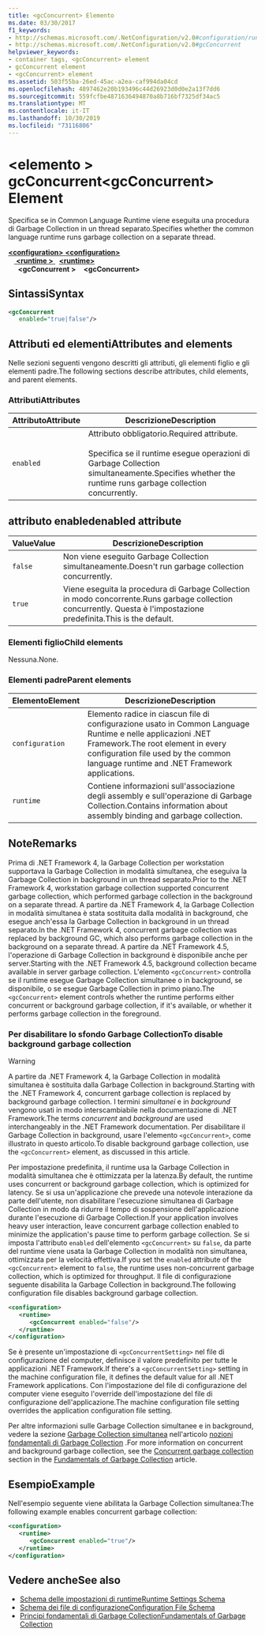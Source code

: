 ```yaml
---
title: <gcConcurrent> Elemento
ms.date: 03/30/2017
f1_keywords:
- http://schemas.microsoft.com/.NetConfiguration/v2.0#configuration/runtime/gcConcurrent
- http://schemas.microsoft.com/.NetConfiguration/v2.0#gcConcurrent
helpviewer_keywords:
- container tags, <gcConcurrent> element
- gcConcurrent element
- <gcConcurrent> element
ms.assetid: 503f55ba-26ed-45ac-a2ea-caf994da04cd
ms.openlocfilehash: 4897462e20b193496c44d26923d0d0e2a13f7dd6
ms.sourcegitcommit: 559fcfbe4871636494870a8b716bf7325df34ac5
ms.translationtype: MT
ms.contentlocale: it-IT
ms.lasthandoff: 10/30/2019
ms.locfileid: "73116806"
---
```

# <a name="gcconcurrent-element"></a><span data-ttu-id="72ff6-102">\<elemento > gcConcurrent</span><span class="sxs-lookup"><span data-stu-id="72ff6-102">\<gcConcurrent> Element</span></span>

<span data-ttu-id="72ff6-103">Specifica se in Common Language Runtime viene eseguita una procedura di Garbage Collection in un thread separato.</span><span class="sxs-lookup"><span data-stu-id="72ff6-103">Specifies whether the common language runtime runs garbage collection on a separate thread.</span></span>

<span data-ttu-id="72ff6-104">[ **\<configuration>** ](../configuration-element.md)</span><span class="sxs-lookup"><span data-stu-id="72ff6-104">[**\<configuration>**](../configuration-element.md)</span></span>\
<span data-ttu-id="72ff6-105">&nbsp; &nbsp;[ **\<runtime >** ](runtime-element.md) </span><span class="sxs-lookup"><span data-stu-id="72ff6-105">&nbsp;&nbsp;[**\<runtime>**](runtime-element.md)</span></span>\
<span data-ttu-id="72ff6-106">&nbsp;&nbsp;&nbsp;&nbsp; **\<gcConcurrent >**</span><span class="sxs-lookup"><span data-stu-id="72ff6-106">&nbsp;&nbsp;&nbsp;&nbsp;**\<gcConcurrent>**</span></span>  

## <a name="syntax"></a><span data-ttu-id="72ff6-107">Sintassi</span><span class="sxs-lookup"><span data-stu-id="72ff6-107">Syntax</span></span>

```xml
<gcConcurrent
   enabled="true|false"/>
```

## <a name="attributes-and-elements"></a><span data-ttu-id="72ff6-108">Attributi ed elementi</span><span class="sxs-lookup"><span data-stu-id="72ff6-108">Attributes and elements</span></span>

<span data-ttu-id="72ff6-109">Nelle sezioni seguenti vengono descritti gli attributi, gli elementi figlio e gli elementi padre.</span><span class="sxs-lookup"><span data-stu-id="72ff6-109">The following sections describe attributes, child elements, and parent elements.</span></span>

### <a name="attributes"></a><span data-ttu-id="72ff6-110">Attributi</span><span class="sxs-lookup"><span data-stu-id="72ff6-110">Attributes</span></span>

|<span data-ttu-id="72ff6-111">Attributo</span><span class="sxs-lookup"><span data-stu-id="72ff6-111">Attribute</span></span>|<span data-ttu-id="72ff6-112">Descrizione</span><span class="sxs-lookup"><span data-stu-id="72ff6-112">Description</span></span>|
|---------------|-----------------|
|`enabled`|<span data-ttu-id="72ff6-113">Attributo obbligatorio.</span><span class="sxs-lookup"><span data-stu-id="72ff6-113">Required attribute.</span></span><br /><br /> <span data-ttu-id="72ff6-114">Specifica se il runtime esegue operazioni di Garbage Collection simultaneamente.</span><span class="sxs-lookup"><span data-stu-id="72ff6-114">Specifies whether the runtime runs garbage collection concurrently.</span></span>|

## <a name="enabled-attribute"></a><span data-ttu-id="72ff6-115">attributo enabled</span><span class="sxs-lookup"><span data-stu-id="72ff6-115">enabled attribute</span></span>

|<span data-ttu-id="72ff6-116">Value</span><span class="sxs-lookup"><span data-stu-id="72ff6-116">Value</span></span>|<span data-ttu-id="72ff6-117">Descrizione</span><span class="sxs-lookup"><span data-stu-id="72ff6-117">Description</span></span>|
|-----------|-----------------|
|`false`|<span data-ttu-id="72ff6-118">Non viene eseguito Garbage Collection simultaneamente.</span><span class="sxs-lookup"><span data-stu-id="72ff6-118">Doesn't run garbage collection concurrently.</span></span>|
|`true`|<span data-ttu-id="72ff6-119">Viene eseguita la procedura di Garbage Collection in modo concorrente.</span><span class="sxs-lookup"><span data-stu-id="72ff6-119">Runs garbage collection concurrently.</span></span> <span data-ttu-id="72ff6-120">Questa è l'impostazione predefinita.</span><span class="sxs-lookup"><span data-stu-id="72ff6-120">This is the default.</span></span>|

### <a name="child-elements"></a><span data-ttu-id="72ff6-121">Elementi figlio</span><span class="sxs-lookup"><span data-stu-id="72ff6-121">Child elements</span></span>

<span data-ttu-id="72ff6-122">Nessuna.</span><span class="sxs-lookup"><span data-stu-id="72ff6-122">None.</span></span>

### <a name="parent-elements"></a><span data-ttu-id="72ff6-123">Elementi padre</span><span class="sxs-lookup"><span data-stu-id="72ff6-123">Parent elements</span></span>

|<span data-ttu-id="72ff6-124">Elemento</span><span class="sxs-lookup"><span data-stu-id="72ff6-124">Element</span></span>|<span data-ttu-id="72ff6-125">Descrizione</span><span class="sxs-lookup"><span data-stu-id="72ff6-125">Description</span></span>|
|-------------|-----------------|
|`configuration`|<span data-ttu-id="72ff6-126">Elemento radice in ciascun file di configurazione usato in Common Language Runtime e nelle applicazioni .NET Framework.</span><span class="sxs-lookup"><span data-stu-id="72ff6-126">The root element in every configuration file used by the common language runtime and .NET Framework applications.</span></span>|
|`runtime`|<span data-ttu-id="72ff6-127">Contiene informazioni sull'associazione degli assembly e sull'operazione di Garbage Collection.</span><span class="sxs-lookup"><span data-stu-id="72ff6-127">Contains information about assembly binding and garbage collection.</span></span>|

## <a name="remarks"></a><span data-ttu-id="72ff6-128">Note</span><span class="sxs-lookup"><span data-stu-id="72ff6-128">Remarks</span></span>

<span data-ttu-id="72ff6-129">Prima di .NET Framework 4, la Garbage Collection per workstation supportava la Garbage Collection in modalità simultanea, che eseguiva la Garbage Collection in background in un thread separato.</span><span class="sxs-lookup"><span data-stu-id="72ff6-129">Prior to the .NET Framework 4, workstation garbage collection supported concurrent garbage collection, which performed garbage collection in the background on a separate thread.</span></span> <span data-ttu-id="72ff6-130">A partire da .NET Framework 4, la Garbage Collection in modalità simultanea è stata sostituita dalla modalità in background, che esegue anch'essa la Garbage Collection in background in un thread separato.</span><span class="sxs-lookup"><span data-stu-id="72ff6-130">In the .NET Framework 4, concurrent garbage collection was replaced by background GC, which also performs garbage collection in the background on a separate thread.</span></span> <span data-ttu-id="72ff6-131">A partire da .NET Framework 4.5, l'operazione di Garbage Collection in background è disponibile anche per server.</span><span class="sxs-lookup"><span data-stu-id="72ff6-131">Starting with the .NET Framework 4.5, background collection became available in server garbage collection.</span></span> <span data-ttu-id="72ff6-132">L'elemento `<gcConcurrent>` controlla se il runtime esegue Garbage Collection simultanee o in background, se disponibile, o se esegue Garbage Collection in primo piano.</span><span class="sxs-lookup"><span data-stu-id="72ff6-132">The `<gcConcurrent>` element controls whether the runtime performs either concurrent or background garbage collection, if it's available, or whether it performs garbage collection in the foreground.</span></span>

### <a name="to-disable-background-garbage-collection"></a><span data-ttu-id="72ff6-133">Per disabilitare lo sfondo Garbage Collection</span><span class="sxs-lookup"><span data-stu-id="72ff6-133">To disable background garbage collection</span></span>

> [!WARNING]
> <span data-ttu-id="72ff6-134">A partire da .NET Framework 4, la Garbage Collection in modalità simultanea è sostituita dalla Garbage Collection in background.</span><span class="sxs-lookup"><span data-stu-id="72ff6-134">Starting with the .NET Framework 4, concurrent garbage collection is replaced by background garbage collection.</span></span> <span data-ttu-id="72ff6-135">I termini *simultanei* e in *background* vengono usati in modo interscambiabile nella documentazione di .NET Framework.</span><span class="sxs-lookup"><span data-stu-id="72ff6-135">The terms *concurrent* and *background* are used interchangeably in the .NET Framework documentation.</span></span> <span data-ttu-id="72ff6-136">Per disabilitare il Garbage Collection in background, usare l'elemento `<gcConcurrent>`, come illustrato in questo articolo.</span><span class="sxs-lookup"><span data-stu-id="72ff6-136">To disable background garbage collection, use the `<gcConcurrent>` element, as discussed in this article.</span></span>

<span data-ttu-id="72ff6-137">Per impostazione predefinita, il runtime usa la Garbage Collection in modalità simultanea che è ottimizzata per la latenza.</span><span class="sxs-lookup"><span data-stu-id="72ff6-137">By default, the runtime uses concurrent or background garbage collection, which is optimized for latency.</span></span> <span data-ttu-id="72ff6-138">Se si usa un'applicazione che prevede una notevole interazione da parte dell'utente, non disabilitare l'esecuzione simultanea di Garbage Collection in modo da ridurre il tempo di sospensione dell'applicazione durante l'esecuzione di Garbage Collection.</span><span class="sxs-lookup"><span data-stu-id="72ff6-138">If your application involves heavy user interaction, leave concurrent garbage collection enabled to minimize the application's pause time to perform garbage collection.</span></span> <span data-ttu-id="72ff6-139">Se si imposta l'attributo `enabled` dell'elemento `<gcConcurrent>` su `false`, da parte del runtime viene usata la Garbage Collection in modalità non simultanea, ottimizzata per la velocità effettiva.</span><span class="sxs-lookup"><span data-stu-id="72ff6-139">If you set the `enabled` attribute of the `<gcConcurrent>` element to `false`, the runtime uses non-concurrent garbage collection, which is optimized for throughput.</span></span> <span data-ttu-id="72ff6-140">Il file di configurazione seguente disabilita la Garbage Collection in background.</span><span class="sxs-lookup"><span data-stu-id="72ff6-140">The following configuration file disables background garbage collection.</span></span>

```xml
<configuration>
   <runtime>
      <gcConcurrent enabled="false"/>
   </runtime>
</configuration>
```

 <span data-ttu-id="72ff6-141">Se è presente un'impostazione di `<gcConcurrentSetting>` nel file di configurazione del computer, definisce il valore predefinito per tutte le applicazioni .NET Framework.</span><span class="sxs-lookup"><span data-stu-id="72ff6-141">If there's a `<gcConcurrentSetting>` setting in the machine configuration file, it defines the default value for all .NET Framework applications.</span></span> <span data-ttu-id="72ff6-142">Con l'impostazione del file di configurazione del computer viene eseguito l'override dell'impostazione del file di configurazione dell'applicazione.</span><span class="sxs-lookup"><span data-stu-id="72ff6-142">The machine configuration file setting overrides the application configuration file setting.</span></span>

 <span data-ttu-id="72ff6-143">Per altre informazioni sulle Garbage Collection simultanee e in background, vedere la sezione [Garbage Collection simultanea](../../../../standard/garbage-collection/fundamentals.md#concurrent-garbage-collection) nell'articolo [nozioni fondamentali di Garbage Collection](../../../../standard/garbage-collection/fundamentals.md) .</span><span class="sxs-lookup"><span data-stu-id="72ff6-143">For more information on concurrent and background garbage collection, see the [Concurrent garbage collection](../../../../standard/garbage-collection/fundamentals.md#concurrent-garbage-collection) section in the [Fundamentals of Garbage Collection](../../../../standard/garbage-collection/fundamentals.md) article.</span></span>

## <a name="example"></a><span data-ttu-id="72ff6-144">Esempio</span><span class="sxs-lookup"><span data-stu-id="72ff6-144">Example</span></span>

<span data-ttu-id="72ff6-145">Nell'esempio seguente viene abilitata la Garbage Collection simultanea:</span><span class="sxs-lookup"><span data-stu-id="72ff6-145">The following example enables concurrent garbage collection:</span></span>

```xml
<configuration>
   <runtime>
      <gcConcurrent enabled="true"/>
   </runtime>
</configuration>
```

## <a name="see-also"></a><span data-ttu-id="72ff6-146">Vedere anche</span><span class="sxs-lookup"><span data-stu-id="72ff6-146">See also</span></span>

- [<span data-ttu-id="72ff6-147">Schema delle impostazioni di runtime</span><span class="sxs-lookup"><span data-stu-id="72ff6-147">Runtime Settings Schema</span></span>](index.md)
- [<span data-ttu-id="72ff6-148">Schema dei file di configurazione</span><span class="sxs-lookup"><span data-stu-id="72ff6-148">Configuration File Schema</span></span>](../index.md)
- [<span data-ttu-id="72ff6-149">Principi fondamentali di Garbage Collection</span><span class="sxs-lookup"><span data-stu-id="72ff6-149">Fundamentals of Garbage Collection</span></span>](../../../../standard/garbage-collection/fundamentals.md)
